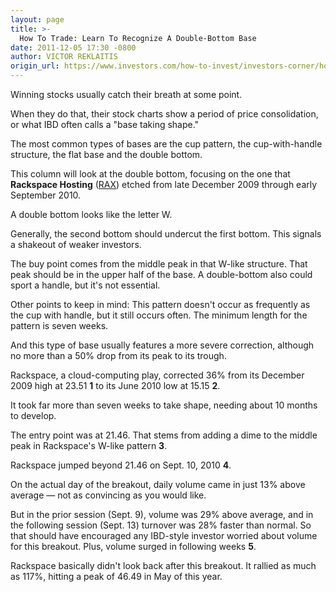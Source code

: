 ```yaml
---
layout: page
title: >-
  How To Trade: Learn To Recognize A Double-Bottom Base
date: 2011-12-05 17:30 -0800
author: VICTOR REKLAITIS
origin_url: https://www.investors.com/how-to-invest/investors-corner/how-to-trade-recognize-a-double-bottom/
---
```


Winning stocks usually catch their breath at some point.

When they do that, their stock charts show a period of price consolidation, or what IBD often calls a "base taking shape."

The most common types of bases are the cup pattern, the cup-with-handle structure, the flat base and the double bottom.

This column will look at the double bottom, focusing on the one that **Rackspace Hosting** ([RAX](https://research.investors.com/quote.aspx?symbol=RAX)) etched from late December 2009 through early September 2010.

A double bottom looks like the letter W.

Generally, the second bottom should undercut the first bottom. This signals a shakeout of weaker investors.

The buy point comes from the middle peak in that W-like structure. That peak should be in the upper half of the base. A double-bottom also could sport a handle, but it's not essential.

Other points to keep in mind: This pattern doesn't occur as frequently as the cup with handle, but it still occurs often. The minimum length for the pattern is seven weeks.

And this type of base usually features a more severe correction, although no more than a 50% drop from its peak to its trough.

Rackspace, a cloud-computing play, corrected 36% from its December 2009 high at 23.51 **1** to its June 2010 low at 15.15 **2**.

It took far more than seven weeks to take shape, needing about 10 months to develop.

The entry point was at 21.46. That stems from adding a dime to the middle peak in Rackspace's W-like pattern **3**.

Rackspace jumped beyond 21.46 on Sept. 10, 2010 **4**.

On the actual day of the breakout, daily volume came in just 13% above average — not as convincing as you would like.

But in the prior session (Sept. 9), volume was 29% above average, and in the following session (Sept. 13) turnover was 28% faster than normal. So that should have encouraged any IBD-style investor worried about volume for this breakout. Plus, volume surged in following weeks **5**.

Rackspace basically didn't look back after this breakout. It rallied as much as 117%, hitting a peak of 46.49 in May of this year.
